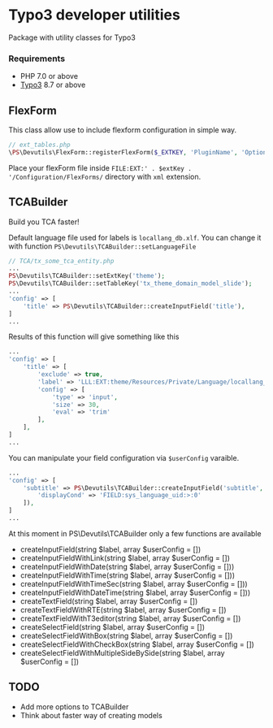 # Typo3 developer utilities
Package with utility classes for Typo3

### Requirements
- PHP 7.0 or above
- [Typo3](https://typo3.org/) 8.7 or above

## FlexForm
This class allow use to include flexform configuration in simple way.

```php
// ext_tables.php
\PS\Devutils\FlexForm::registerFlexForm($_EXTKEY, 'PluginName', 'OptionalFlexFormFileName');
```

Place your flexForm file inside `FILE:EXT:' . $extKey . '/Configuration/FlexForms/` directory with `xml` extension.

## TCABuilder
Build you TCA faster!

Default language file used for labels is `locallang_db.xlf`. 
You can change it with function `PS\Devutils\TCABuilder::setLanguageFile`

```php
// TCA/tx_some_tca_entity.php
...
PS\Devutils\TCABuilder::setExtKey('theme');
PS\Devutils\TCABuilder::setTableKey('tx_theme_domain_model_slide');
...
'config' => [
	'title' => PS\Devutils\TCABuilder::createInputField('title'),
]
...
```
Results of this function will give something like this
```php
...
'config' => [
	'title' => [
		'exclude' => true,
		'label' => 'LLL:EXT:theme/Resources/Private/Language/locallang_db.xlf:tx_theme_domain_model_slide.title',
		'config' => [
			'type' => 'input',
			'size' => 30,
			'eval' => 'trim'
		],
	],
]
...
```
You can manipulate your field configuration via `$userConfig` varaible.
```php
...
'config' => [
	'subtitle' => PS\Devutils\TCABuilder::createInputField('subtitle', [
		'displayCond' => 'FIELD:sys_language_uid:>:0'
	]),
]
...
```

At this moment in PS\Devutils\TCABuilder only a few functions are available
- createInputField(string $label, array $userConfig = [])
- createInputFieldWithLink(string $label, array $userConfig = [])
- createInputFieldWithDate(string $label, array $userConfig = []))
- createInputFieldWithTime(string $label, array $userConfig = []))
- createInputFieldWithTimeSec(string $label, array $userConfig = []))
- createInputFieldWithDateTime(string $label, array $userConfig = []))
- createTextField(string $label, array $userConfig = [])
- createTextFieldWithRTE(string $label, array $userConfig = [])
- createTextFieldWithT3editor(string $label, array $userConfig = [])
- createSelectField(string $label, array $userConfig = [])
- createSelectFieldWithBox(string $label, array $userConfig = [])
- createSelectFieldWithCheckBox(string $label, array $userConfig = [])
- createSelectFieldWithMultipleSideBySide(string $label, array $userConfig = [])

## TODO
- Add more options to TCABuilder
- Think about faster way of creating models